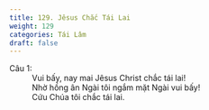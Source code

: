 ```yaml
---
title: 129. Jêsus Chắc Tái Lai
weight: 129
categories: Tái Lâm
draft: false
---
```

<dl><dt>Câu 1:</dt><dd data-verse="1">Vui bấy, nay mai Jêsus Christ chắc tái lai! <br/>Nhờ hồng ân Ngài tôi ngắm mặt Ngài vui bấy! <br/>Cứu Chúa tôi chắc tái lai. </dd></dl>